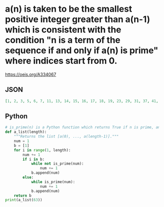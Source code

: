 # a\(n\) is taken to be the smallest positive integer greater than a\(n\-1\) which is consistent with the condition "n is a term of the sequence if and only if a\(n\) is prime" where indices start from 0\.
https://oeis.org/A334067
## JSON
```JSON
[1, 2, 3, 5, 6, 7, 11, 13, 14, 15, 16, 17, 18, 19, 23, 29, 31, 37, 41, 43, 44, 45, 46, 47, 48, 49, 50, 51, 52, 53, 54, 59, 60, 62, 63, 64, 65, 67, 68, 69, 70, 71, 72, 73, 79, 83, 89, 97, 101, 103, 107, 109, 113, 127, 131, 132, 133, 134, 135, 137, 139, 140, 149]
```
## Python
```Python
# is_prime(n) is a Python function which returns True if n is prime, and returns False otherwise. In the form stated below runs with SageMath.
def a_list(length):
    """Returns the list [a(0), ..., a(length-1)]."""
    num = 1
    b = [1]
    for i in range(1, length):
        num += 1
        if i in b:
            while not is_prime(num):
                num += 1
            b.append(num)
        else:
            while is_prime(num):
                num += 1
            b.append(num)
    return b
print(a_list(63))
```

